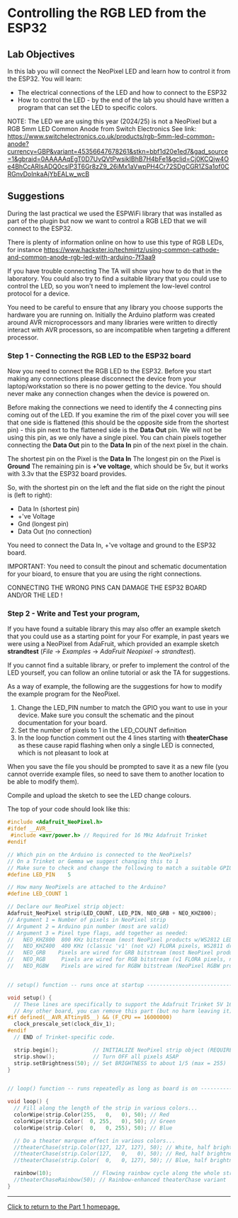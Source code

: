 # Controlling the RGB LED from the ESP32

## Lab Objectives
In this lab you will connect the NeoPixel LED and learn how to control it from the ESP32.  You will learn:

- The electrical connections of the LED and how to connect to the ESP32
- How to control the LED - by the end of the lab you should have written a program that can set the LED to specific colors.

NOTE: The LED we are using this year (2024/25) is not a NeoPixel but a RGB 5mm LED Common Anode from Switch Electronics
See link: https://www.switchelectronics.co.uk/products/rgb-5mm-led-common-anode?currency=GBP&variant=45356647678261&stkn=bbf1d20e1ed7&gad_source=1&gbraid=0AAAAAqEgT0D7UvQVtPwsikIBhB7H4bFe1&gclid=Cj0KCQjw4Oe4BhCcARIsADQ0cslP3T6Gr8zZ9_26iMx1aVwpPH4Cr72SDgCGR1ZSa1of0CRGnvDoInkaAjYbEALw_wcB


## Suggestions

During the last practical we used the ESPWiFi library that was installed as part of the plugin but now we want to control a RGB LED that we will connect to the ESP32. 

There is plenty of information online on how to use this type of RGB LEDs, for instance
https://www.hackster.io/techmirtz/using-common-cathode-and-common-anode-rgb-led-with-arduino-7f3aa9

If you have trouble connecting The TA will show you how to do that in the laboratory.
You could also try to find a suitable library that you could use to control the LED, so you won't need to implement the low-level control protocol for a device.

You need to be careful to ensure that any library you choose supports the hardware you are running on. Initially the Arduino platform was created around AVR microprocessors and many libraries were written to directly interact with AVR processors, so are incompatible when targeting a different processor. 

### Step 1 - Connecting the RGB LED to the ESP32 board

Now you need to connect the RGB LED to the ESP32. Before you start making any connections please disconnect the device from your laptop/workstation so there is no power getting to the device. You should never make any connection changes when the device is powered on.

Before making the connections we need to identify the 4 connecting pins coming out of the LED. If you examine the rim of the pixel cover you will see that one side is flattened (this should be the opposite side from the shortest pin) - this pin next to the flattened side is the **Data Out** pin. We will not be using this pin, as we only have a single pixel. You can chain pixels together connecting the **Data Out** pin to the **Data In** pin of the next pixel in the chain.

The shortest pin on the Pixel is the **Data In**
The longest pin on the Pixel is **Ground**
The remaining pin is **+'ve voltage**, which should be 5v, but it works with 3.3v that the ESP32 board provides.

So, with the shortest pin on the left and the flat side on the right the pinout is (left to right):

- Data In (shortest pin)
- +'ve Voltage
- Gnd (longest pin)
- Data Out (no connection)

You need to connect the Data In, +'ve voltage and ground to the ESP32 board.

IMPORTANT: You need to consult the pinout and schematic documentation for your bioard, to ensure that you are using the right connections.

CONNECTING THE WRONG PINS CAN DAMAGE THE ESP32 BOARD AND/OR THE LED !

### Step 2 - Write and Test your program,

If you have found a suitable library this may also offer an example sketch that you could use as a starting point for your
For example, in past years we were using a NeoPixel from AdaFruit, which provided an example sketch **strandtest** (*File* -> *Examples* -> *AdaFruit Neopixel* -> *strandtest*).

If you cannot find a suitable library, or prefer to implement the control of the LED yourself, you can follow an online tutorial or ask the TA for suggestions.

As a way of example, the following are the suggestions for how to modify the example program for the NeoPixel.

1. Change the LED_PIN number to match the GPIO you want to use in your device. Make sure you consult the schematic and the pinout documentation for your board.
2. Set the number of pixels to 1 in the LED_COUNT definition
3. In the loop function comment out the 4 lines starting with **theaterChase** as these cause rapid flashing when only a single LED is connected, which is not pleasant to look at

When you save the file you should be prompted to save it as a new file (you cannot override example files, so need to save them to another location to be able to modify them).

Compile and upload the sketch to see the LED change colours.

The top of your code should look like this:

```cpp
#include <Adafruit_NeoPixel.h>
#ifdef __AVR__
 #include <avr/power.h> // Required for 16 MHz Adafruit Trinket
#endif

// Which pin on the Arduino is connected to the NeoPixels?
// On a Trinket or Gemma we suggest changing this to 1
// Make sure to check and change the following to match a suitable GPIO for your device
#define LED_PIN    5

// How many NeoPixels are attached to the Arduino?
#define LED_COUNT 1

// Declare our NeoPixel strip object:
Adafruit_NeoPixel strip(LED_COUNT, LED_PIN, NEO_GRB + NEO_KHZ800);
// Argument 1 = Number of pixels in NeoPixel strip
// Argument 2 = Arduino pin number (most are valid)
// Argument 3 = Pixel type flags, add together as needed:
//   NEO_KHZ800  800 KHz bitstream (most NeoPixel products w/WS2812 LEDs)
//   NEO_KHZ400  400 KHz (classic 'v1' (not v2) FLORA pixels, WS2811 drivers)
//   NEO_GRB    Pixels are wired for GRB bitstream (most NeoPixel products)
//   NEO_RGB     Pixels are wired for RGB bitstream (v1 FLORA pixels, not v2)
//   NEO_RGBW    Pixels are wired for RGBW bitstream (NeoPixel RGBW products)


// setup() function -- runs once at startup --------------------------------

void setup() {
  // These lines are specifically to support the Adafruit Trinket 5V 16 MHz.
  // Any other board, you can remove this part (but no harm leaving it):
#if defined(__AVR_ATtiny85__) && (F_CPU == 16000000)
  clock_prescale_set(clock_div_1);
#endif
  // END of Trinket-specific code.

  strip.begin();           // INITIALIZE NeoPixel strip object (REQUIRED)
  strip.show();            // Turn OFF all pixels ASAP
  strip.setBrightness(50); // Set BRIGHTNESS to about 1/5 (max = 255)
}


// loop() function -- runs repeatedly as long as board is on ---------------

void loop() {
  // Fill along the length of the strip in various colors...
  colorWipe(strip.Color(255,   0,   0), 50); // Red
  colorWipe(strip.Color(  0, 255,   0), 50); // Green
  colorWipe(strip.Color(  0,   0, 255), 50); // Blue

  // Do a theater marquee effect in various colors...
  //theaterChase(strip.Color(127, 127, 127), 50); // White, half brightness
  //theaterChase(strip.Color(127,   0,   0), 50); // Red, half brightness
  //theaterChase(strip.Color(  0,   0, 127), 50); // Blue, half brightness

  rainbow(10);             // Flowing rainbow cycle along the whole strip
  //theaterChaseRainbow(50); // Rainbow-enhanced theaterChase variant
}
```


---

[Click to return to the Part 1 homepage.](https://care-group.github.io/ESP32-IoT-Workshop/docs/part1/)
